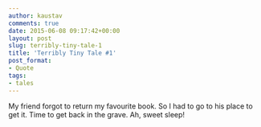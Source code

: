 ```yaml
---
author: kaustav
comments: true
date: 2015-06-08 09:17:42+00:00
layout: post
slug: terribly-tiny-tale-1
title: 'Terribly Tiny Tale #1'
post_format:
- Quote
tags:
- tales
---
```


My friend forgot to return my favourite book. So I had to go to his place to get it. Time to get back in the grave. Ah, sweet sleep!
